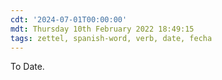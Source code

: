 ```yaml
---
cdt: '2024-07-01T00:00:00'
mdt: Thursday 10th February 2022 18:49:15
tags: zettel, spanish-word, verb, date, fecha
---
```


To Date.